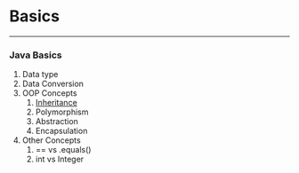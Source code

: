 # Basics 
-------------
### Java Basics

1. Data type
2. Data Conversion
3. OOP Concepts
    1. [Inheritance](https://www.geeksforgeeks.org/inheritance-in-java/)
    2. Polymorphism
    3. Abstraction
    4. Encapsulation
4. Other Concepts
    1. == vs .equals()
    2. int vs Integer
